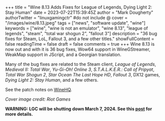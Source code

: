 +++
title = "Wine 8.13 Adds Fixes for League of Legends, Dying Light 2: Stay Human"
date = 2023-07-22T15:39:45Z
author = "Mark Dougherty"
authorTwitter = "linuxgamingctr" #do not include @
cover = "/images/wine/8.13.jpeg"
tags = ["news", "software update", "wine"]
keywords = ["wine", "wine is not an emulator", "wine 8.13", "league of legends", "steam", "total war shogun 2", "fallout 3"]
description = "36 bug fixes for Steam, LoL, Fallout 3, and a few other titles."
showFullContent = false
readingTime = false
draft = false
comments = true
+++
Wine 8.13 is now out and with it is 36 bug fixes, Wow64 support in WineGStreamer, WeakMap support in JScript, and a Georgian translation.

Many of the bug fixes are related to the Steam client, *League of Legends*, *Medieval II: Total War*, *Yu-Gi-Oh! Online 3*, *S.T.A.L.K.E.R.: Call of Pripyat*, *Total War Shogun 2*, *Star Ocean The Last Hope HD*, *Fallout 3*, DX12 games, *Dying Light 2: Stay Human*, and a few others.

See the patch notes on [WineHQ](https://www.winehq.org/announce/8.13).

*Cover image credit: Riot Games*

**WARNING: LGC will be shutting down March 7, 2024. See this [post](https://linuxgamingcentral.com/posts/the-end-of-lgc/) for more details.**
